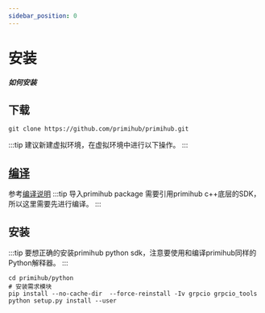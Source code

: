 ```yaml
---
sidebar_position: 0
---
```


# 安装

***如何安装***

## 下载

```
git clone https://github.com/primihub/primihub.git
```

:::tip
建议新建虚拟环境，在虚拟环境中进行以下操作。
:::

## [编译](../../../docs/advance-usage/start/build)

参考[编译说明](../../../docs/advance-usage/start/build)
:::tip
导入primihub package 需要引用primihub c++底层的SDK，所以这里需要先进行编译。
:::

## 安装

:::tip
要想正确的安装primihub python sdk，注意要使用和编译primihub同样的Python解释器。
:::
```
cd primihub/python
# 安装需求模块
pip install --no-cache-dir  --force-reinstall -Iv grpcio grpcio_tools
python setup.py install --user
```
